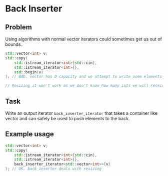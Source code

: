 # Back Inserter

## Problem

Using algorithms with normal vector iterators could sometimes get us out of bounds.

```c++
std::vector<int> v;
std::copy(
	std::istream_iterator<int>{std::cin},
	std::istream_iterator<int>{},
	std::begin(v)
); // BAD. vector has 0 capacity and we attempt to write some elements in it

// Resizing it won't work as we don't know how many ints we will receive from the console
```

## Task

Write an output iterator ```back_inserter_iterator``` that takes a container like vector and can safely be used to push elements to the back.

## Example usage

```c++
std::vector<int> v;
std::copy(
	std::istream_iterator<int>{std::cin},
	std::istream_iterator<int>{},
	back_inserter_iterator<std::vector<int>>{v}
); // OK. back_inserter deals with resizing
```
